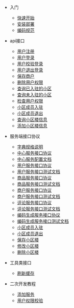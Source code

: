 
* 入门

  * [快速开始](README.md)
  * [安装部署](install.md)
  * [编码规范](CodeStandards.md)

* api接口

  * [用户注册](api/user/register.md)
  * [用户登录](api/user/login.md)
  * [用户校验登录](api/user/checkLogin.md)
  * [用户退出登录](api/user/logout.md)
  * [保存商户](api/store/saveStore.md)
  * [删除用户权限](api/privilege/deleteStaffPrivilege.md)
  * [查询已入驻的小区](api/community/queryMyCommunity.md)
  * [查询未入驻的小区](api/community/queryNoEnterCommunity.md)
  * [检查用户权限](api/user/checkUserHasPrivilege.md)
  * [小区成员入驻](api/community/communityMemberJoined.md)
  * [小区成员退出](api/community/communityMemberQuit.md)
  * [查询小区楼信息](api/floor/queryFloors.md)
  * [添加小区楼信息](api/floor/saveFloor.md)

* 服务端接口协议

  * [字典规格说明](dictionary)
  * [中心服务接口协议](services/order/order.md)
  * [中心服务配置文档](services/order/order_config.md)
  * [用户服务接口协议](services/user/user.md)
  * [用户服务接口测试文档](services/user/user_test.md)
  * [商品服务接口协议](services/shop/shop.md)
  * [商品服务接口测试文档](services/shop/shop_test.md)
  * [商户服务接口协议](services/store/store.md)
  * [商户服务接口测试文档](services/store/store_test.md)
  * [评论服务接口协议](services/comment/comment.md)
  * [评论服务接口测试文档](services/comment/comment_test.md)
  * [编码生成服务接口协议](services/code/code)
  * [编码生成服务接口测试文档](services/code/code_test)
  * [小区成员入驻](services/community/communityMemberJoined.md)
  * [小区成员退出](services/community/communityMemberQuit.md)
  * [保存小区楼](services/floor/SaveFloorInfo.md)
  * [修改小区楼](services/floor/UpdateFloorInfo.md)
  * [删除小区楼](services/floor/DeleteFloorInfo.md)

* 工具类接口

  * [刷新缓存](api/utils/clearCache)

* 二次开发教程

  * [添加服务](develop/addService)
  * [用户权限校验](develop/checkPrivilege.md)